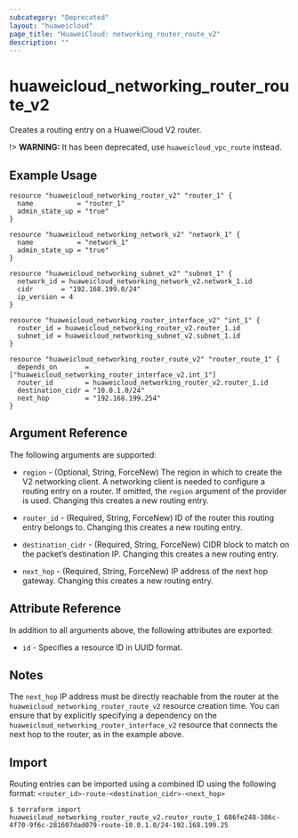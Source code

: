 ```yaml
---
subcategory: "Deprecated"
layout: "huaweicloud"
page_title: "HuaweiCloud: networking_router_route_v2"
description: ""
---
```


# huaweicloud_networking_router_route_v2

Creates a routing entry on a HuaweiCloud V2 router.

!> **WARNING:** It has been deprecated, use `huaweicloud_vpc_route` instead.

## Example Usage

```hcl
resource "huaweicloud_networking_router_v2" "router_1" {
  name           = "router_1"
  admin_state_up = "true"
}

resource "huaweicloud_networking_network_v2" "network_1" {
  name           = "network_1"
  admin_state_up = "true"
}

resource "huaweicloud_networking_subnet_v2" "subnet_1" {
  network_id = huaweicloud_networking_network_v2.network_1.id
  cidr       = "192.168.199.0/24"
  ip_version = 4
}

resource "huaweicloud_networking_router_interface_v2" "int_1" {
  router_id = huaweicloud_networking_router_v2.router_1.id
  subnet_id = huaweicloud_networking_subnet_v2.subnet_1.id
}

resource "huaweicloud_networking_router_route_v2" "router_route_1" {
  depends_on       = ["huaweicloud_networking_router_interface_v2.int_1"]
  router_id        = huaweicloud_networking_router_v2.router_1.id
  destination_cidr = "10.0.1.0/24"
  next_hop         = "192.168.199.254"
}
```

## Argument Reference

The following arguments are supported:

* `region` - (Optional, String, ForceNew) The region in which to create the V2 networking client. A networking client is
  needed to configure a routing entry on a router. If omitted, the
  `region` argument of the provider is used. Changing this creates a new routing entry.

* `router_id` - (Required, String, ForceNew) ID of the router this routing entry belongs to. Changing this creates a new
  routing entry.

* `destination_cidr` - (Required, String, ForceNew) CIDR block to match on the packet’s destination IP. Changing this
  creates a new routing entry.

* `next_hop` - (Required, String, ForceNew) IP address of the next hop gateway. Changing this creates a new routing
  entry.

## Attribute Reference

In addition to all arguments above, the following attributes are exported:

* `id` - Specifies a resource ID in UUID format.

## Notes

The `next_hop` IP address must be directly reachable from the router at the ``huaweicloud_networking_router_route_v2``
resource creation time. You can ensure that by explicitly specifying a dependency on
the ``huaweicloud_networking_router_interface_v2``
resource that connects the next hop to the router, as in the example above.

## Import

Routing entries can be imported using a combined ID using the following
format: ``<router_id>-route-<destination_cidr>-<next_hop>``

```
$ terraform import huaweicloud_networking_router_route_v2.router_route_1 686fe248-386c-4f70-9f6c-281607dad079-route-10.0.1.0/24-192.168.199.25
```
